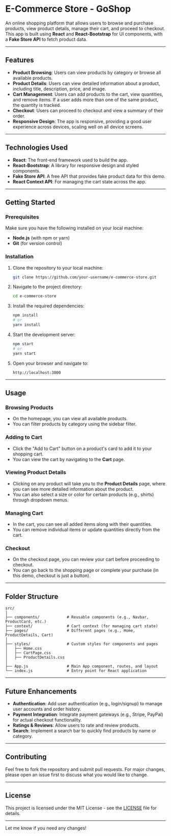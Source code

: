 # E-Commerce Store - GoShop

An online shopping platform that allows users to browse and purchase products, view product details, manage their cart, and proceed to checkout. This app is built using **React** and **React-Bootstrap** for UI components, with a **Fake Store API** to fetch product data.

---

## Features

- **Product Browsing**: Users can view products by category or browse all available products.
- **Product Details**: Users can view detailed information about a product, including title, description, price, and image.
- **Cart Management**: Users can add products to the cart, view quantities, and remove items. If a user adds more than one of the same product, the quantity is tracked.
- **Checkout**: Users can proceed to checkout and view a summary of their order.
- **Responsive Design**: The app is responsive, providing a good user experience across devices, scaling well on all device screens.

---

## Technologies Used

- **React**: The front-end framework used to build the app.
- **React-Bootstrap**: A library for responsive design and styled components.
- **Fake Store API**: A free API that provides fake product data for this demo.
- **React Context API**: For managing the cart state across the app.

---

## Getting Started

### Prerequisites

Make sure you have the following installed on your local machine:
- **Node.js** (with npm or yarn)
- **Git** (for version control)

### Installation

1. Clone the repository to your local machine:
   ```bash
   git clone https://github.com/your-username/e-commerce-store.git
   ```
2. Navigate to the project directory:
   ```bash
   cd e-commerce-store
   ```
3. Install the required dependencies:
   ```bash
   npm install
   # or
   yarn install
   ```

4. Start the development server:
   ```bash
   npm start
   # or
   yarn start
   ```

5. Open your browser and navigate to:
   ```
   http://localhost:3000
   ```

---

## Usage

### Browsing Products

- On the homepage, you can view all available products.
- You can filter products by category using the sidebar filter.

### Adding to Cart

- Click the "Add to Cart" button on a product's card to add it to your shopping cart.
- You can view the cart by navigating to the **Cart** page.

### Viewing Product Details

- Clicking on any product will take you to the **Product Details** page, where you can see more detailed information about the product.
- You can also select a size or color for certain products (e.g., shirts) through dropdown menus.

### Managing Cart

- In the cart, you can see all added items along with their quantities.
- You can remove individual items or update quantities directly from the cart.

### Checkout

- On the checkout page, you can review your cart before proceeding to checkout.
- You can go back to the shopping page or complete your purchase (in this demo, checkout is just a button).

---

## Folder Structure

```
src/
│
├── components/            # Reusable components (e.g., Navbar, ProductCard, etc.)
├── context/               # Cart context (for managing cart state)
├── pages/                 # Different pages (e.g., Home, ProductDetails, Cart)
│
├── styles/                # Custom styles for components and pages
│   ├── Home.css
│   ├── CartPage.css
│   ├── ProductDetails.css
│
├── App.js                 # Main App component, routes, and layout
└── index.js               # Entry point for React application
```

---

## Future Enhancements

- **Authentication**: Add user authentication (e.g., login/signup) to manage user accounts and order history.
- **Payment Integration**: Integrate payment gateways (e.g., Stripe, PayPal) for actual checkout functionality.
- **Ratings & Reviews**: Allow users to rate and review products.
- **Search**: Implement a search bar to quickly find products by name or category.

---

## Contributing

Feel free to fork the repository and submit pull requests. For major changes, please open an issue first to discuss what you would like to change.

---

## License

This project is licensed under the MIT License - see the [LICENSE](LICENSE) file for details.

---

Let me know if you need any changes!
